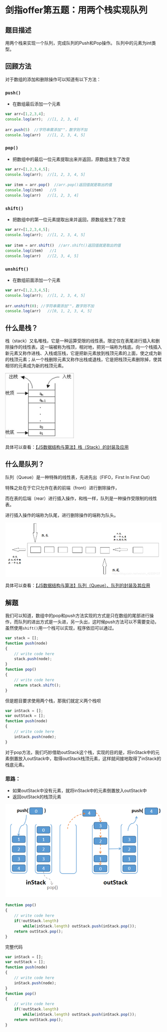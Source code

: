 # 剑指offer第五题：用两个栈实现队列



## 题目描述

用两个栈来实现一个队列，完成队列的Push和Pop操作。 队列中的元素为int类型。



## 回顾方法

对于数组的添加和删除操作可以知道有以下方法：

### `push()`

- 在数组最后添加一个元素

```javascript
var arr=[1,2,3,4];
console.log(arr);  //[1, 2, 3, 4]

arr.push(5)  //字符串需添加""，数字则不加
console.log(arr)   //[1, 2, 3, 4, 5]
```

### `pop()`

- 把数组中的最后一位元素提取出来并返回，原数组发生了改变

```javascript
var arr=[1,2,3,4,5];
console.log(arr);  //[1, 2, 3, 4, 5]

var item = arr.pop()  //arr.pop()返回值就是取出的值
console.log(item)   //5
console.log(arr)   //[1, 2, 3, 4]
```

### `shift()`

- 把数组中的第一位元素提取出来并返回，原数组发生了改变

```javascript
var arr=[1,2,3,4,5];
console.log(arr);  //[1, 2, 3, 4, 5]

var item = arr.shift()  //arr.shift()返回值就是取出的值
console.log(item)   //1
console.log(arr)   //[2, 3, 4, 5]
```

### `unshift()`

- 在数组前面添加一个元素

```javascript
var arr=[1,2,3,4,5];
console.log(arr);  //[1, 2, 3, 4, 5]

arr.unshift(0); //字符串需添加""，数字则不加
console.log(arr)   //[0, 1, 2, 3, 4, 5]
```



## 什么是栈？

栈（stack）又名堆栈，它是一种运算受限的线性表。限定仅在表尾进行插入和删除操作的线性表。这一端被称为栈顶，相对地，把另一端称为栈底。向一个栈插入新元素又称作进栈、入栈或压栈，它是把新元素放到栈顶元素的上面，使之成为新的栈顶元素；从一个栈删除元素又称作出栈或退栈，它是把栈顶元素删除掉，使其相邻的元素成为新的栈顶元素。

![img](images/20190728085827334.png)

具体可以查看：[【JS数据结构与算法】栈（Stack）的封装及应用](https://blog.csdn.net/weixin_42339197/article/details/97610931)



## 什么是队列？

队列（Queue）是一种特殊的线性表，先进先出（FIFO，First In First Out）

特殊之处在于它只允许在表的前端（front）进行删除操作，

而在表的后端（rear）进行插入操作，和栈一样，队列是一种操作受限制的线性表。

进行插入操作的端称为队尾，进行删除操作的端称为队头。

![img](images/20190729085706326.png)



具体可以查看：[【JS数据结构与算法】队列（Queue）、队列的封装及其应用](https://blog.csdn.net/weixin_42339197/article/details/97622707)



## 解题

我们可以知道，数组中的pop和push方法实现的方式是只在数组的尾部进行操作，而队列的进出方式是一头进，另一头出，这时候push方法可以不需要变动，虽然使用`shift()`用一个栈可以实现，程序依旧可以通过。

```javascript
var stack = [];
function push(node)
{
    // write code here
    stack.push(node);
}
function pop()
{
    // write code here
    return stack.shift();
}
```

但是题目要求使用两个栈，那我们就定义两个栈呗

```javascript
var inStack = [];
var outStack = [];
function push(node)
{
    // write code here
    inStack.push(node);
}
```

对于pop方法，我们巧妙借助outStack这个栈，实现的目的是，将inStack中的元素倒置放入outStack中，取得outStack栈顶元素，这样就间接地取得了inStack的栈底元素。

### 思路：

- 如果outStack中没有元素，就将inStack中的元素倒置放入outStack中
- 返回outStack的栈顶元素

![image-20200129000523795](images/image-20200129000523795.png)

```javascript
function pop()
{
    // write code here
    if(!outStack.length)
        while(inStack.length) outStack.push(inStack.pop());
    return outStack.pop();
}
```

完整代码

```javascript
var inStack = [];
var outStack = [];
function push(node)
{
    // write code here
    inStack.push(node);
}
function pop()
{
    // write code here
    if(!outStack.length)
        while(inStack.length) outStack.push(inStack.pop());
    return outStack.pop();
}
```

